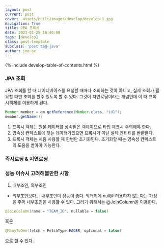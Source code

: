 ```yaml
---
layout: post
current: post
cover:  assets/built/images/develop/develop-1.jpg
navigation: True
title: JPA 프록시
date: 2021-01-25 16:40:00
tags: [develop]
class: post-template
subclass: 'post tag-java'
author: joo-pe
---
```


{% include develop-table-of-contents.html %}

### JPA 조회

JPA 조회를 할 때 데이터베이스를 요청할 때마다 조회하는 것이 아니고, 실제 조회가 필요할 때만 조회를 할수 있도록 할 수 있다.
그것이 지연로딩이라는 개념인데 이 때 프록시객체를 이용하게 된다.

~~~java
Member member = em.getReference(Member.class, "id1");
member.getName();
~~~

1. 프록시 객체는 원본 데이터를 상속받은 객체이므로 타입 체크시 주의해야 한다.
2. 영속성 컨텍스트에 찾는 데이터가있으면 프록시가 아닌 실제 엔티티를 반환한다.
3. 프록시 객체는 처음 사용할 때 한번만 초기화된다. 초기화할 때는 영속성 컨텍스트의 도움을 받아야 가능한다.

### 즉시로딩 & 지연로딩


### 성능 이슈시 고려해볼만한 사항

1. 내부조인, 외부조인
- 외부조인보다는 내부조인이 성능이 좋다.
  외래키에 null을 허용하지 않는다는 가정을 주어 내부조인을 사용할 수 있다.
  그러기 위해서는 @JoinColumn을 이용한다.
  
~~~java
@JoinColumn(name = "TEAM_ID", nullable = false)
~~~

혹은

~~~java
@ManyToOne(fetch = FetchType.EAGER, optional = false)
~~~

으로 할 수 있다.



